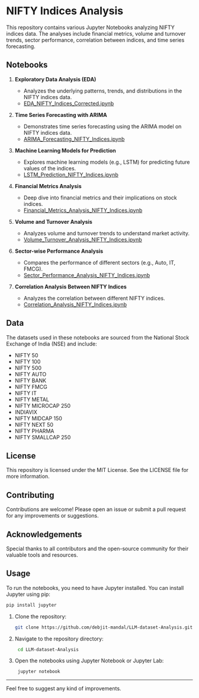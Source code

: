 # NIFTY Indices Analysis

This repository contains various Jupyter Notebooks analyzing NIFTY indices data. The analyses include financial metrics, volume and turnover trends, sector performance, correlation between indices, and time series forecasting.

## Notebooks

1. **Exploratory Data Analysis (EDA)**
   - Analyzes the underlying patterns, trends, and distributions in the NIFTY indices data.
   - [EDA_NIFTY_Indices_Corrected.ipynb](link-to-notebook)

2. **Time Series Forecasting with ARIMA**
   - Demonstrates time series forecasting using the ARIMA model on NIFTY indices data.
   - [ARIMA_Forecasting_NIFTY_Indices.ipynb](link-to-notebook)

3. **Machine Learning Models for Prediction**
   - Explores machine learning models (e.g., LSTM) for predicting future values of the indices.
   - [LSTM_Prediction_NIFTY_Indices.ipynb](link-to-notebook)

4. **Financial Metrics Analysis**
   - Deep dive into financial metrics and their implications on stock indices.
   - [Financial_Metrics_Analysis_NIFTY_Indices.ipynb](link-to-notebook)

5. **Volume and Turnover Analysis**
   - Analyzes volume and turnover trends to understand market activity.
   - [Volume_Turnover_Analysis_NIFTY_Indices.ipynb](link-to-notebook)

6. **Sector-wise Performance Analysis**
   - Compares the performance of different sectors (e.g., Auto, IT, FMCG).
   - [Sector_Performance_Analysis_NIFTY_Indices.ipynb](link-to-notebook)

7. **Correlation Analysis Between NIFTY Indices**
   - Analyzes the correlation between different NIFTY indices.
   - [Correlation_Analysis_NIFTY_Indices.ipynb](link-to-notebook)

## Data

The datasets used in these notebooks are sourced from the National Stock Exchange of India (NSE) and include:

- NIFTY 50
- NIFTY 100
- NIFTY 500
- NIFTY AUTO
- NIFTY BANK
- NIFTY FMCG
- NIFTY IT
- NIFTY METAL
- NIFTY MICROCAP 250
- INDIAVIX
- NIFTY MIDCAP 150
- NIFTY NEXT 50
- NIFTY PHARMA
- NIFTY SMALLCAP 250


## License

This repository is licensed under the MIT License. See the LICENSE file for more information.

## Contributing

Contributions are welcome! Please open an issue or submit a pull request for any improvements or suggestions.

## Acknowledgements

Special thanks to all contributors and the open-source community for their valuable tools and resources.

## Usage
To run the notebooks, you need to have Jupyter installed. You can install Jupyter using pip:

```bash
pip install jupyter
```
1. Clone the repository:
   ```bash
   git clone https://github.com/debjit-mandal/LLM-dataset-Analysis.git
2. Navigate to the repository directory:
   ```bash
    cd LLM-dataset-Analysis
3. Open the notebooks using Jupyter Notebook or Jupyter Lab:
   ```bash
    jupyter notebook
----------------------------------------------------------------

Feel free to suggest any kind of improvements.